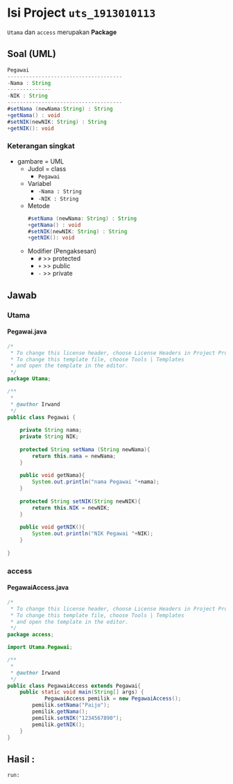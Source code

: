 # Isi Project `uts_1913010113`
`Utama` dan `access` merupakan **Package**
## Soal (UML)
```java
Pegawai
-------------------------------------
-Nama : String
--------------
-NIK : String
-------------------------------------
#setNama (newNama:String) : String
+getNama() : void
#setNIK(newNIK: String) : String
+getNIK(): void
```
### Keterangan singkat
- gambare = UML
  - Judol = class
    - `Pegawai`
  - Variabel
    - `-Nama : String`
    - `-NIK : String`
  - Metode
    ```java
    #setNama (newNama: String) : String
    +getNama() : void
    #setNIK(newNIK: String) : String
    +getNIK(): void
    ```
  - Modifier (Pengaksesan)
    - `#` >> protected
    - `+` >> public
    - `-` >> private
## Jawab
### Utama
#### Pegawai.java
```java
/*
 * To change this license header, choose License Headers in Project Properties.
 * To change this template file, choose Tools | Templates
 * and open the template in the editor.
 */
package Utama;

/**
 *
 * @author Irwand
 */
public class Pegawai {
    
    private String nama;
    private String NIK;
    
    protected String setNama (String newNama){
        return this.nama = newNama;
    }
    
    public void getNama){
        System.out.println("nama Pegawai "+nama);
    }
    
    protected String setNIK(String newNIK){
        return this.NIK = newNIK;
    }
    
    public void getNIK(){
        System.out.println("NIK Pegawai "+NIK);
    }
    
}

```
### access
#### PegawaiAccess.java
```java
/*
 * To change this license header, choose License Headers in Project Properties.
 * To change this template file, choose Tools | Templates
 * and open the template in the editor.
 */
package access;

import Utama.Pegawai;

/**
 *
 * @author Irwand
 */
public class PegawaiAccess extends Pegawai{
    public static void main(String[] args) {
            PegawaiAccess pemilik = new PegawaiAccess();
        pemilik.setNama("Paijo");
        pemilik.getNama();
        pemilik.setNIK("1234567890");
        pemilik.getNIK();
    }
}

```

## Hasil :
```
run:

```
